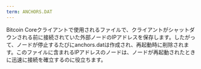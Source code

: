 ```yaml
---
term: ANCHORS.DAT
---
```


Bitcoin Coreクライアントで使用されるファイルで、クライアントがシャットダウンされる前に接続されていた外部ノードのIPアドレスを保存します。したがって、ノードが停止するたびにanchors.datは作成され、再起動時に削除されます。このファイルに含まれるIPアドレスのノードは、ノードが再起動されたときに迅速に接続を確立するのに役立ちます。